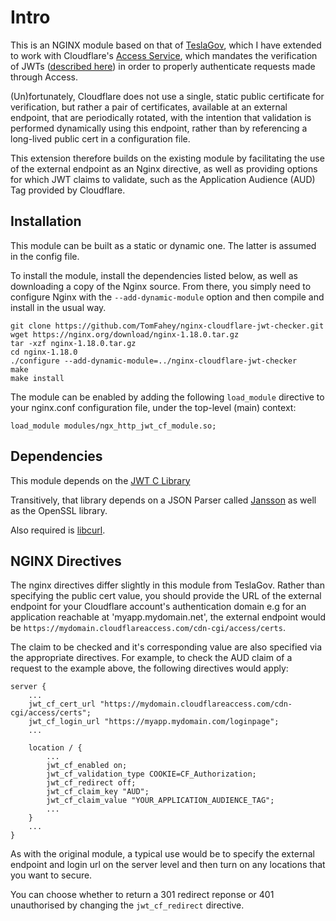 # Intro
This is an NGINX module based on that of [TeslaGov](https://github.com/TeslaGov/ngx-http-auth-jwt-module/), which I have 
extended to work with Cloudflare's [Access Service](https://teams.cloudflare.com/access/), which mandates the verification of
JWTs ([described here](https://developers.cloudflare.com/access/setting-up-access/validate-jwt-tokens)) in order to properly
authenticate requests made through Access.

(Un)fortunately, Cloudflare does not use a single, static public certificate for verification, but rather a pair of certificates,
available at an external endpoint, that are periodically rotated, with the intention that validation is performed dynamically using this
endpoint, rather than by referencing a long-lived public cert in a configuration file.

This extension therefore builds on the existing module by facilitating the use of the external endpoint as an Nginx directive,
as well as providing options for which JWT claims to validate, such as the Application Audience (AUD) Tag provided by Cloudflare.


## Installation

This module can be built as a static or dynamic one. The latter is assumed in the config file. 

To install the module, install the dependencies listed below, as well as downloading a copy of the Nginx source. From there,
you simply need to configure Nginx with the `--add-dynamic-module` option and then compile and install in the usual way.

```
git clone https://github.com/TomFahey/nginx-cloudflare-jwt-checker.git
wget https://nginx.org/download/nginx-1.18.0.tar.gz
tar -xzf nginx-1.18.0.tar.gz
cd nginx-1.18.0
./configure --add-dynamic-module=../nginx-cloudflare-jwt-checker
make
make install
```

The module can be enabled by adding the following `load_module` directive to your nginx.conf
configuration file, under the top-level (main) context:

```
load_module modules/ngx_http_jwt_cf_module.so;
```

## Dependencies
This module depends on the [JWT C Library](https://github.com/benmcollins/libjwt)

Transitively, that library depends on a JSON Parser called
[Jansson](https://github.com/akheron/jansson) as well as the OpenSSL library.

Also required is [libcurl](https://curl.haxx.se/libcurl/).

## NGINX Directives
The nginx directives differ slightly in this module from TeslaGov. Rather than specifying
the public cert value, you should provide the URL of the external endpoint for your Cloudflare
account's authentication domain e.g for an application reachable at 'myapp.mydomain.net',
the external endpoint would be `https://mydomain.cloudflareaccess.com/cdn-cgi/access/certs`.

The claim to be checked and it's corresponding value are also specified via the appropriate
directives. For example, to check the AUD claim of a request to the example above, the
following directives would apply:


```
server {
    ...
    jwt_cf_cert_url "https://mydomain.cloudflareaccess.com/cdn-cgi/access/certs";
    jwt_cf_login_url "https://myapp.mydomain.com/loginpage";
    ...

    location / {
        ...
        jwt_cf_enabled on;
        jwt_cf_validation_type COOKIE=CF_Authorization;
        jwt_cf_redirect off;
        jwt_cf_claim_key "AUD";
        jwt_cf_claim_value "YOUR_APPLICATION_AUDIENCE_TAG";
        ...
    }
    ...
}

```

As with the original module, a typical use would be to specify the external endpoint and login
url on the server level and then turn on any locations that you want to secure. 

You can choose whether to return a 301 redirect reponse or 401 unauthorised by changing the 
`jwt_cf_redirect` directive.
